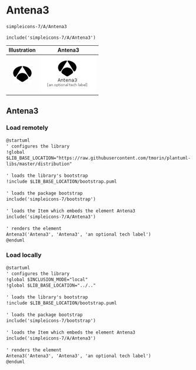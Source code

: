 # Antena3


```text
simpleicons-7/A/Antena3
```

```text
include('simpleicons-7/A/Antena3')
```



| Illustration | Antena3 |
| :---: | :---: |
| ![illustration for Illustration](../../simpleicons-7/A/Antena3.png) | ![illustration for Antena3](../../simpleicons-7/A/Antena3.Local.png) |




## Antena3

### Load remotely
```plantuml
@startuml
' configures the library
!global $LIB_BASE_LOCATION="https://raw.githubusercontent.com/tmorin/plantuml-libs/master/distribution"

' loads the library's bootstrap
!include $LIB_BASE_LOCATION/bootstrap.puml

' loads the package bootstrap
include('simpleicons-7/bootstrap')

' loads the Item which embeds the element Antena3
include('simpleicons-7/A/Antena3')

' renders the element
Antena3('Antena3', 'Antena3', 'an optional tech label')
@enduml
```

### Load locally
```plantuml
@startuml
' configures the library
!global $INCLUSION_MODE="local"
!global $LIB_BASE_LOCATION="../.."

' loads the library's bootstrap
!include $LIB_BASE_LOCATION/bootstrap.puml

' loads the package bootstrap
include('simpleicons-7/bootstrap')

' loads the Item which embeds the element Antena3
include('simpleicons-7/A/Antena3')

' renders the element
Antena3('Antena3', 'Antena3', 'an optional tech label')
@enduml
```


